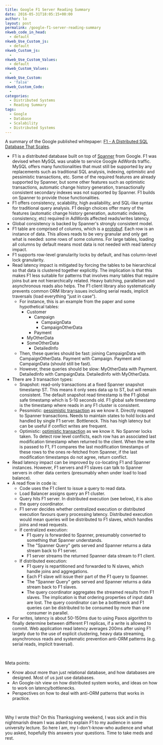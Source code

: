 ```yaml
---
title: Google F1 Server Reading Summary
date: 2016-05-31T18:05:15+00:00
author: lo
layout: post
permalink: /google-f1-server-reading-summary
nkweb_code_in_head:
  - default
nkweb_Use_Custom_js:
  - default
nkweb_Custom_js:
  - 
nkweb_Use_Custom_Values:
  - default
nkweb_Custom_Values:
  - 
nkweb_Use_Custom:
  - 'false'
nkweb_Custom_Code:
  - 
categories:
  - Distributed Systems
  - Reading Summary
tags:
  - Google
  - Database
  - Scalability
  - Distributed Systems
---
```

A summary of the Google published whitepaper: [F1 - A Distributed SQL Database That Scales](http://static.googleusercontent.com/media/research.google.com/en//pubs/archive/41344.pdf).

- F1 is a distributed database built on top of [Spanner](http://research.google.com/archive/spanner.html) from Google. F1 was devised when MySQL was unable to service Google AdWords traffic. MySQL offers many functionalities that must still be supported by any replacements such as traditional SQL analysis, indexing, optimistic and pessimistic transactions, etc. Some of the required features are already supported by Spanner, but some other features such as optimistic transactions, automatic change history generation, transactionally consistent secondary indexes was not supported by Spanner. F1 builds on Spanner to provide those functionalities.
- F1 offers consistency, scalability, high availability, and SQL-like syntax for traditional query analysis. F1 design choices offer many of the features (automatic change history generation, automatic indexing, consistency, etc) required in AdWords affected reads/writes latency.
- Global consistency is backed by Spanner's strongly consistent model.
- F1 table are comprised of columns, which is a [protobuf](https://developers.google.com/protocol-buffers/). Each row is an instance of data. This allows reads to be very granular and only get what is needed: some rows of some columns. For large tables, loading all columns by default means most data is not needed with read latency impact.
- F1 supports row-level granularity locks by default, and has column-level lock granularity.
- Read latency impact is mitigated by forcing the tables to be hierarchical so that data is clustered together explicitly. The implication is that this makes F1 less suitable for patterns that involves many tables that require joins but are not hierarchically related. Heavy batching, parallelism and asynchronous reads also helps. The F1 client library also systematically prevents common ORM library issues including serial reads, implicit traversals (load everything "just in case").
   - For instance, this is an example from the paper and some hypothetical tables:
      - Customer
         - Campaign
            - CampaignData
            - CampaignOtherData
         - Payment
      - MyOtherData
      - SomeOtherData
         - DetailedInfo
   - Then, these queries should be fast: joining CampaignData with CampaignOtherData. Payment with Campaign. Payment and CampaignData (should still be fast).
   - However, these queries should be slow: MyOtherData with Payment. DetailedInfo with CampaignData. DetailedInfo with MyOtherData.
- There are 3 transaction types:
   - Snapshot: read-only transactions at a fixed Spanner snapshot timestamp ST. This means it only sees data up to ST, but will remain consistent. The default snapshot read timestamp is the F1 global safe timestamp which is 5-10 seconds old. F1 global safe timestamp is the timestamp where reads in any F1 cluster is consistent.
   - Pessmistic: [pessimistic transaction](https://en.wikipedia.org/wiki/Concurrency_control#Categories) as we know it. Directly mapped to Spanner transactions. Needs to maintain states to hold locks and handled by single F1 server. Bottleneck. This has high latency but can be useful if conflict writes are frequent.
   - Optimistic: [optimistic transaction](https://en.wikipedia.org/wiki/Concurrency_control#Categories) as we know it. No Spanner locks taken. To detect row level conflicts, each row has an associated last modification timestamp when returned to the client. When the write is passed to F1, F1 compares the last modification timestamps of these rows to the ones re-fetched from Spanner, if the last modification timestamps do not agree, return conflict.
- Read latency impact can be improved by co-locating F1 and Spanner instances. However, F1 servers and F1 slaves can talk to Spanner servers in other data centers (presumably when under load to load balance).
- A read flow in code is:
   - Code uses the F1 client to issue a query to read data.
   - Load Balancer assigns query an F1 cluster.
   - Query hits F1 server. In distributed execution (see below), it is also the query coordinator.
   - F1 server decides whether centralized execution or distributed execution favours query processing latency. Distributed execution would mean queries will be distributed to F1 slaves, which handles joins and read requests.
   - If centralized execution:
      - F1 query is forwarded to Spanner, presumably converted to something that Spanner understands.
      - The "Spanner Query" gets served and Spanner returns a data stream back to F1 server.
      - F1 server streams the returned Spanner data stream to F1 client.
   - If distributed execution:
      - F1 query is repartitioned and forwarded to N slaves, which handle joins and aggregations.
      - Each F1 slave will issue their part of the F1 query to Spanner.
      - The "Spanner Query" gets served and Spanner returns a data stream back to F1 slaves.
      - The query coordinator aggregates the streamed results from F1 slaves. The implication is that ordering properties of input data are lost. The query coordinator can be a bottleneck and F1 queries can be distributed to be consumed by more than one consumer in parallel.
- For writes, latency is about 50-150ms due to using Paxos algorithm to finally determine between different F1 replicas, if a write is allowed to commit. Web application read latency averages 200ms after using F1 largely due to the use of explicit clustering, heavy data streaming, asynchronous reads and systematic prevention anti-ORM patterns (e.g. serial reads, implicit traversal).

&nbsp;

Meta points:

- Know about more than just relational database, and how databases are designed. Most of us just use databases.
- An Google-ish view on how distributed system works, and ideas on how to work on latency/bottlenecks.
- Perspectives on how to deal with anti-ORM patterns that works in practice.

&nbsp;

Why I wrote this? On this Thanksgiving weekend, I was sick and in this nightmarish dream I was asked to explain F1 to my audience in some university lecture. So here I am, my I-don't-know-who audience and what you asked, hopefully this answers your questions. Time to take meds and rest.
